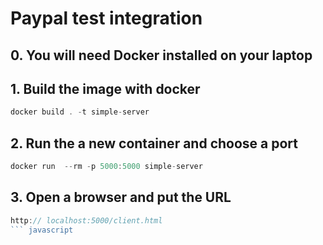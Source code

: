 # Paypal test integration

## 0. You will need Docker installed on your laptop

## 1. Build the image with docker

``` javascript
docker build . -t simple-server
```

## 2. Run the a new container and choose a port

``` javascript
docker run  --rm -p 5000:5000 simple-server
```

## 3. Open a browser and put the URL

``` javascript javascript
http:// localhost:5000/client.html
``` javascript





